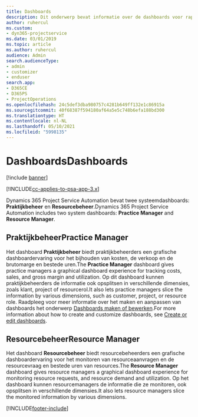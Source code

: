 ```yaml
---
title: Dashboards
description: Dit onderwerp bevat informatie over de dashboards voor rapportage die zijn opgenomen in Dynamics 365 Project Service Automation.
author: ruhercul
ms.custom:
- dyn365-projectservice
ms.date: 03/01/2019
ms.topic: article
ms.author: ruhercul
audience: Admin
search.audienceType:
- admin
- customizer
- enduser
search.app:
- D365CE
- D365PS
- ProjectOperations
ms.openlocfilehash: 24c5def3dba980757c4281b649ff132e1c86915a
ms.sourcegitcommit: 40f68387f594180af64a5e5c748b6efa188bd300
ms.translationtype: HT
ms.contentlocale: nl-NL
ms.lasthandoff: 05/10/2021
ms.locfileid: "5998135"
---
```

# <a name="dashboards"></a><span data-ttu-id="d9ef5-103">Dashboards</span><span class="sxs-lookup"><span data-stu-id="d9ef5-103">Dashboards</span></span>

[!include [banner](../includes/psa-now-project-operations.md)]

[!INCLUDE[cc-applies-to-psa-app-3.x](../includes/cc-applies-to-psa-app-3x.md)]

<span data-ttu-id="d9ef5-104">Dynamics 365 Project Service Automation bevat twee systeemdashboards: **Praktijkbeheer** en **Resourcebeheer**.</span><span class="sxs-lookup"><span data-stu-id="d9ef5-104">Dynamics 365 Project Service Automation includes two system dashboards: **Practice Manager** and **Resource Manager**.</span></span>

## <a name="practice-manager"></a><span data-ttu-id="d9ef5-105">Praktijkbeheer</span><span class="sxs-lookup"><span data-stu-id="d9ef5-105">Practice Manager</span></span> 

<span data-ttu-id="d9ef5-106">Het dashboard **Praktijkbeheer** biedt praktijkbeheerders een grafische dashboardervaring voor het bijhouden van kosten, de verkoop en de brutomarge en bestede uren.</span><span class="sxs-lookup"><span data-stu-id="d9ef5-106">The **Practice Manager** dashboard gives practice managers a graphical dashboard experience for tracking costs, sales, and gross margin and utilization.</span></span> <span data-ttu-id="d9ef5-107">Op dit dashboard kunnen praktijkbeheerders de informatie ook opsplitsen in verschillende dimensies, zoals klant, project of resourcerol.</span><span class="sxs-lookup"><span data-stu-id="d9ef5-107">It also lets practice managers slice the information by various dimensions, such as customer, project, or resource role.</span></span> <span data-ttu-id="d9ef5-108">Raadpleeg voor meer informatie over het maken en aanpassen van dashboards het onderwerp [Dashboards maken of bewerken](/dynamics365/customerengagement/on-premises/customize/create-edit-dashboards).</span><span class="sxs-lookup"><span data-stu-id="d9ef5-108">For more information about how to create and customize dashboards, see [Create or edit dashboards](/dynamics365/customerengagement/on-premises/customize/create-edit-dashboards).</span></span>

## <a name="resource-manager"></a><span data-ttu-id="d9ef5-109">Resourcebeheer</span><span class="sxs-lookup"><span data-stu-id="d9ef5-109">Resource Manager</span></span> 

<span data-ttu-id="d9ef5-110">Het dashboard **Resourcebeheer** biedt resourcebeheerders een grafische dashboardervaring voor het monitoren van resourceaanvragen en de resourcevraag en bestede uren van resources.</span><span class="sxs-lookup"><span data-stu-id="d9ef5-110">The **Resource Manager** dashboard gives resource managers a graphical dashboard experience for monitoring resource requests, and resource demand and utilization.</span></span> <span data-ttu-id="d9ef5-111">Op het dashboard kunnen resourcemanagers de informatie die ze monitoren, ook opsplitsen in verschillende dimensies.</span><span class="sxs-lookup"><span data-stu-id="d9ef5-111">It also lets resource managers slice the monitored information by various dimensions.</span></span>


[!INCLUDE[footer-include](../includes/footer-banner.md)]